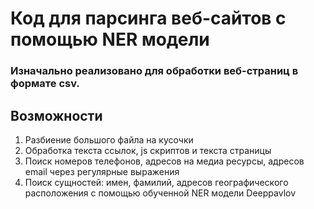 # Код для парсинга веб-сайтов с помощью NER модели
### Изначально реализовано для обработки веб-страниц в формате csv.

## Возможности
1. Разбиение большого файла на кусочки
2. Обработка текста ссылок, js скриптов и текста страницы
3. Поиск номеров телефонов, адресов на медиа ресурсы, адресов email через регулярные выражения
4. Поиск сущностей: имен, фамилий, адресов географического расположения с помощью обученной NER модели Deeppavlov